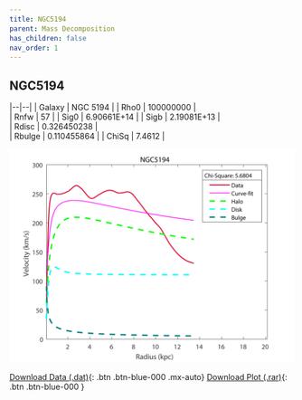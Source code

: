 ```yaml
---
title: NGC5194
parent: Mass Decomposition
has_children: false
nav_order: 1
---
```


## NGC5194

|--|--|
| Galaxy    | NGC 5194	|
| Rho0     |	100000000		   |   
| Rnfw  | 57		  |
| Sig0     | 6.90661E+14		 |
| Sigb     | 2.19081E+13		|  
| Rdisc  | 0.326450238		|   
| Rbulge      | 0.110455864	 | 
| ChiSq | 7.4612 |

![](/assets/plot/NGC5194.jpg)

[Download Data (.dat)](https://raw.githubusercontent.com/adhitya-spas/Database/gh-pages/assets/data/NGC5194.dat){: .btn .btn-blue-000 .mx-auto}
[Download Plot (.rar)](https://github.com/adhitya-spas/Database/blob/gh-pages/assets/plot/NGC5194.rar?raw=true){: .btn .btn-blue-000 }
